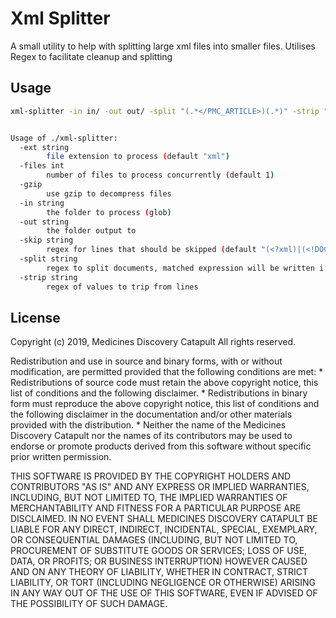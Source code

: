 # Xml Splitter

A small utility to help with splitting large xml files into smaller files. Utilises Regex to facilitate cleanup and splitting

## Usage

```bash
xml-splitter -in in/ -out out/ -split "(.*</PMC_ARTICLE>)(.*)" -strip "</{0,1}PMCSet>"


Usage of ./xml-splitter:
  -ext string
        file extension to process (default "xml")
  -files int
        number of files to process concurrently (default 1)
  -gzip
        use gzip to decompress files
  -in string
        the folder to process (glob)
  -out string
        the folder output to
  -skip string
        regex for lines that should be skipped (default "(<?xml)|(<!DOCTYPE)")
  -split string
        regex to split documents, matched expression will be written i.e. '(.*</PMC_ARTICLE>)(.*)'
  -strip string
        regex of values to trip from lines
```

## License

Copyright (c) 2019, Medicines Discovery Catapult
All rights reserved.

Redistribution and use in source and binary forms, with or without
modification, are permitted provided that the following conditions are met:
    * Redistributions of source code must retain the above copyright
      notice, this list of conditions and the following disclaimer.
    * Redistributions in binary form must reproduce the above copyright
      notice, this list of conditions and the following disclaimer in the
      documentation and/or other materials provided with the distribution.
    * Neither the name of the Medicines Discovery Catapult nor the
      names of its contributors may be used to endorse or promote products
      derived from this software without specific prior written permission.

THIS SOFTWARE IS PROVIDED BY THE COPYRIGHT HOLDERS AND CONTRIBUTORS "AS IS" AND
ANY EXPRESS OR IMPLIED WARRANTIES, INCLUDING, BUT NOT LIMITED TO, THE IMPLIED
WARRANTIES OF MERCHANTABILITY AND FITNESS FOR A PARTICULAR PURPOSE ARE
DISCLAIMED. IN NO EVENT SHALL MEDICINES DISCOVERY CATAPULT BE LIABLE FOR ANY
DIRECT, INDIRECT, INCIDENTAL, SPECIAL, EXEMPLARY, OR CONSEQUENTIAL DAMAGES
(INCLUDING, BUT NOT LIMITED TO, PROCUREMENT OF SUBSTITUTE GOODS OR SERVICES;
LOSS OF USE, DATA, OR PROFITS; OR BUSINESS INTERRUPTION) HOWEVER CAUSED AND
ON ANY THEORY OF LIABILITY, WHETHER IN CONTRACT, STRICT LIABILITY, OR TORT
(INCLUDING NEGLIGENCE OR OTHERWISE) ARISING IN ANY WAY OUT OF THE USE OF THIS
SOFTWARE, EVEN IF ADVISED OF THE POSSIBILITY OF SUCH DAMAGE.